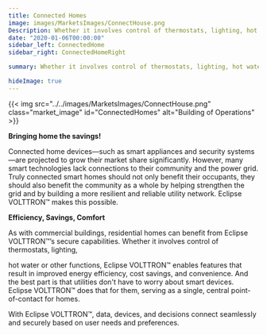 ```yaml
---
title: Connected Homes
image: images/MarketsImages/ConnectHouse.png
Description: Whether it involves control of thermostats, lighting, hot water or other functions, Eclipse VOLTTRON is a secure solution that can help turn today’s house into tomorrow’s connected home, enabling features that result in improved energy efficiency, cost savings and convenience.
date: "2020-01-06T00:00:00"
sidebar_left: ConnectedHome
sidebar_right: ConnectedHomeRight

summary: Whether it involves control of thermostats, lighting, hot water or other functions, Eclipse VOLTTRON is a secure solution that can help turn today’s house into tomorrow’s connected home, enabling features that result in improved energy efficiency, cost savings and convenience.  

hideImage: true
---
```

{{< img src="../../images/MarketsImages/ConnectHouse.png" class="market_image" id="ConnectedHomes" alt="Building of Operations" >}}

**Bringing home the savings!**

Connected home devices—such as smart appliances and security systems—are projected to grow their market share significantly. However, many smart technologies lack connections to their community and the power grid. Truly connected smart homes should not only benefit their occupants, they should also benefit the community as a whole by helping strengthen the grid and by building a more resilient and reliable utility network. Eclipse VOLTTRON™ makes this possible.

**Efficiency, Savings, Comfort**

As with commercial buildings, residential homes can benefit from Eclipse VOLTTRON™’s secure capabilities. Whether it involves control of thermostats, lighting,

hot water or other functions, Eclipse VOLTTRON™ enables features that result in improved energy efficiency, cost savings, and convenience. And the best part is that utilities don't have to worry about smart devices. Eclipse VOLTTRON™ does that for them, serving as a single, central point-of-contact for homes.

With Eclipse VOLTTRON™, data, devices, and decisions connect seamlessly and securely based on user needs and preferences.
